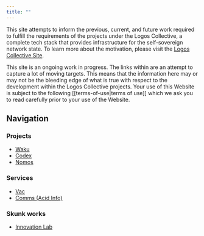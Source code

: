 ```yaml
---
title: ""
---
```

This site attempts to inform the previous, current, and future work required to fulfill the requirements of the projects under the Logos Collective, a complete tech stack that provides infrastructure for the self-sovereign network state. To learn more about the motivation, please visit the [Logos Collective Site](https://logos.co).

This site is an ongoing work in progress. The links within are an attempt to capture a lot of moving targets. This means that the information here may or may not be the bleeding edge of what is true with respect to the development within the Logos Collective projects. Your use of this Website is subject to the following [[terms-of-use|terms of use]] which we ask you to read carefully prior to your use of the Website. 

## Navigation

### Projects
- [Waku](waku/index.md)
- [Codex](codex/overview.md)
- [Nomos](nomos)

### Services
- [Vac](vac/index.md)
- [Comms (Acid Info)](acid/overview.md)

### Skunk works
- [Innovation Lab](innovation_lab/index.md)
